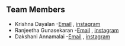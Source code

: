 ## Team Members

- Krishna Dayalan -[Email](krishnadayalan2005@gmail.com) , [instagram](https://instagram.com/krishna_krish.17)
- Ranjeetha Gunasekaran -[Email](ranjeethagunasekaran@gmail.com) , [instagram](https://instagram.com/__.ranjeetha.__)
- Dakshani Annamalai -[Email](dakshaniannamalai05@gmail.com) , [instagram](https://instagram.com/dakshani_annamalai)
